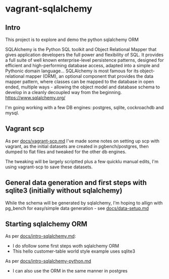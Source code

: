 # vagrant-sqlalchemy

## Intro

This project is to explore and demo the python sqlalchemy ORM 

SQLAlchemy is the Python SQL toolkit and Object Relational Mapper that gives application developers the full power and flexibility of SQL. It provides a full suite of well known enterprise-level persistence patterns, designed for efficient and high-performing database access, adapted into a simple and Pythonic domain language...
SQLAlchemy is most famous for its object-relational mapper (ORM), an optional component that provides the data mapper pattern, where classes can be mapped to the database in open ended, multiple ways - allowing the object model and database schema to develop in a cleanly decoupled way from the beginning.
https://www.sqlalchemy.org/

I'm going working with a few DB engines:  postgres, sqlite, cockroachdb and mysql.

## Vagrant scp

As per [docs/vagrant-scp.md](docs/vagrant-scp.md) I've made some notes on setting up scp with vagrant, as the initial datasets are created in pgbench/postgres, then dumped to flat files and tweaked for the other db engines. 

The tweaking will be largely scriptted plus a few quicklu manual edits, I'm using vagrant-scp to save these datasets.   


## General data generation and first steps with sqlite3 (initially without sqlalchemy)

While the schema will be generated by sqlalchemy, I'm hoping to allign with pg_bench for easy/simple data generation - see [docs/data-setup.md](docs/data-setup.md) 


## Starting sqlalchemy ORM 

As per [docs/intro-sqlalchemy.md](docs/intro-sqlalchemy.md):
* I do sfollow some first steps woth sqlalchemy ORM
* This hello customer-table world style example uses sqlite3 

As per [docs/intro-sqlalchemy-python.md](docs/intro-sqlalchemy-python.md)
* I can also use the ORM in the same manner in postgres